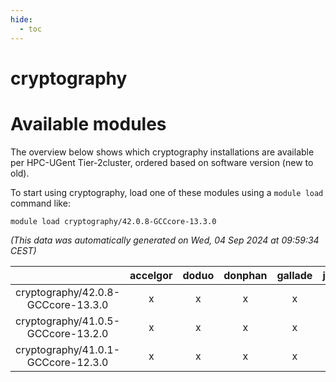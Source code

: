 ```yaml
---
hide:
  - toc
---
```


cryptography
============

# Available modules


The overview below shows which cryptography installations are available per HPC-UGent Tier-2cluster, ordered based on software version (new to old).

To start using cryptography, load one of these modules using a `module load` command like:

```shell
module load cryptography/42.0.8-GCCcore-13.3.0
```

*(This data was automatically generated on Wed, 04 Sep 2024 at 09:59:34 CEST)*  

| |accelgor|doduo|donphan|gallade|joltik|shinx|skitty|
| :---: | :---: | :---: | :---: | :---: | :---: | :---: | :---: |
|cryptography/42.0.8-GCCcore-13.3.0|x|x|x|x|x|x|x|
|cryptography/41.0.5-GCCcore-13.2.0|x|x|x|x|x|x|x|
|cryptography/41.0.1-GCCcore-12.3.0|x|x|x|x|x|x|x|
